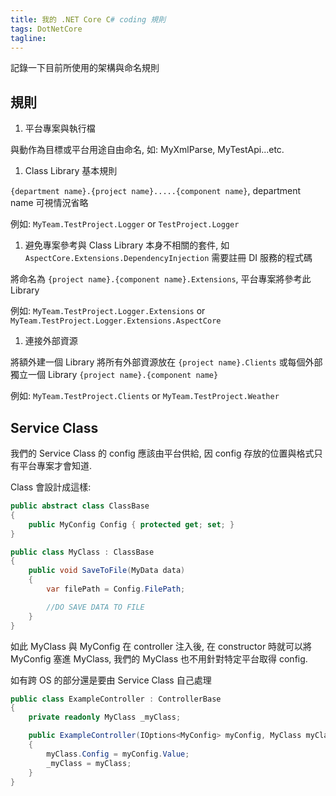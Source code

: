 ```yaml
---
title: 我的 .NET Core C# coding 規則
tags: DotNetCore
tagline:
---
```


記錄一下目前所使用的架構與命名規則

## 規則

1. 平台專案與執行檔

與動作為目標或平台用途自由命名, 如: MyXmlParse, MyTestApi...etc.

1. Class Library 基本規則

`{department name}.{project name}.....{component name}`, department name 可視情況省略

例如: `MyTeam.TestProject.Logger` or `TestProject.Logger`

1. 避免專案參考與 Class Library 本身不相關的套件, 如 `AspectCore.Extensions.DependencyInjection` 需要註冊 DI 服務的程式碼

將命名為 `{project name}.{component name}.Extensions`, 平台專案將參考此 Library

例如: `MyTeam.TestProject.Logger.Extensions` or `MyTeam.TestProject.Logger.Extensions.AspectCore`

1. 連接外部資源

將額外建一個 Library 將所有外部資源放在 `{project name}.Clients` 或每個外部獨立一個 Library `{project name}.{component name}`

例如: `MyTeam.TestProject.Clients` or `MyTeam.TestProject.Weather`

## Service Class

我們的 Service Class 的 config 應該由平台供給, 因 config 存放的位置與格式只有平台專案才會知道.

Class 會設計成這樣:

```cs
public abstract class ClassBase
{
    public MyConfig Config { protected get; set; }
}

public class MyClass : ClassBase
{
    public void SaveToFile(MyData data)
    {
        var filePath = Config.FilePath;

        //DO SAVE DATA TO FILE
    }
}
```

如此 MyClass 與 MyConfig 在 controller 注入後, 在 constructor 時就可以將 MyConfig 塞進 MyClass, 我們的 MyClass 也不用針對特定平台取得 config.

如有跨 OS 的部分還是要由 Service Class 自己處理

```cs
public class ExampleController : ControllerBase
{
    private readonly MyClass _myClass;

    public ExampleController(IOptions<MyConfig> myConfig, MyClass myClass)
    {
        myClass.Config = myConfig.Value;
        _myClass = myClass;
    }
}
```
